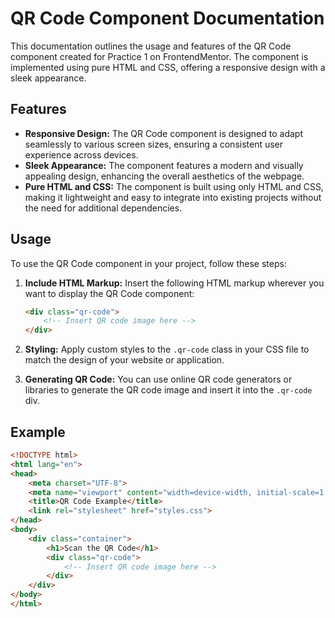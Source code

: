 # QR Code Component Documentation

This documentation outlines the usage and features of the QR Code component created for Practice 1 on FrontendMentor. The component is implemented using pure HTML and CSS, offering a responsive design with a sleek appearance.

## Features

- **Responsive Design:** The QR Code component is designed to adapt seamlessly to various screen sizes, ensuring a consistent user experience across devices.
- **Sleek Appearance:** The component features a modern and visually appealing design, enhancing the overall aesthetics of the webpage.
- **Pure HTML and CSS:** The component is built using only HTML and CSS, making it lightweight and easy to integrate into existing projects without the need for additional dependencies.

## Usage

To use the QR Code component in your project, follow these steps:

1. **Include HTML Markup:** Insert the following HTML markup wherever you want to display the QR Code component:

    ```html
    <div class="qr-code">
        <!-- Insert QR code image here -->
    </div>
    ```

2. **Styling:** Apply custom styles to the `.qr-code` class in your CSS file to match the design of your website or application.

3. **Generating QR Code:** You can use online QR code generators or libraries to generate the QR code image and insert it into the `.qr-code` div.

## Example

```html
<!DOCTYPE html>
<html lang="en">
<head>
    <meta charset="UTF-8">
    <meta name="viewport" content="width=device-width, initial-scale=1.0">
    <title>QR Code Example</title>
    <link rel="stylesheet" href="styles.css">
</head>
<body>
    <div class="container">
        <h1>Scan the QR Code</h1>
        <div class="qr-code">
            <!-- Insert QR code image here -->
        </div>
    </div>
</body>
</html>
